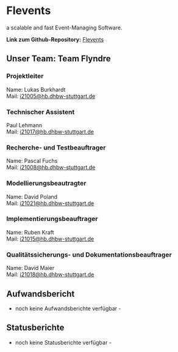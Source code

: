 # Flevents 
a scalable and fast Event-Managing Software.<br> 

**Link zum Github-Repository:** [Flevents](https://github.com/NoName11234/Flevents)

## Unser Team: Team Flyndre
### Projektleiter 
Name: Lukas Burkhardt<br>
Mail: [i21005@hb.dhbw-stuttgart.de](mailto:i21005@hb.dhbw-stuttgart.de)
### Technischer Assistent
Paul Lehmann<br>
Mail: [i21017@hb.dhbw-stuttgart.de](mailto:i21017@hb.dhbw-stuttgart.de)

### Recherche- und Testbeauftrager
Name: Pascal Fuchs<br>
Mail: [i21008@hb.dhbw-stuttgart.de](mailto:i21008@hb.dhbw-stuttgart.de)

### Modellierungsbeautragter 
Name: David Poland<br>
Mail: [i21021@hb.dhbw-stuttgart.de](mailto:i21021@hb.dhbw-stuttgart.de)

### Implementierungsbeauftrager 
Name: Ruben Kraft<br>
Mail: [i21015@hb.dhbw-stuttgart.de](mailto:i21015@hb.dhbw-stuttgart.de)

### Qualitätssicherungs- und Dokumentationsbeauftrager
Name: David Maier<br>
Mail: [i21018@hb.dhbw-stuttgart.de](mailto:i21018@hb.dhbw-stuttgart.de)

## Aufwandsbericht 
- noch keine Aufwandsberichte verfügbar - 

## Statusberichte
- noch keine Statusberichte verfügbar - 
